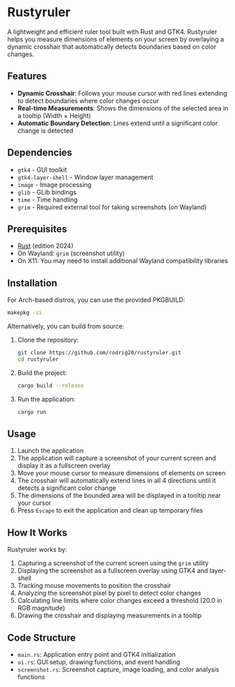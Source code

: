 # Rustyruler

A lightweight and efficient ruler tool built with Rust and GTK4. Rustyruler helps you measure dimensions of elements on your screen by overlaying a dynamic crosshair that automatically detects boundaries based on color changes.

## Features

- **Dynamic Crosshair**: Follows your mouse cursor with red lines extending to detect boundaries where color changes occur
- **Real-time Measurements**: Shows the dimensions of the selected area in a tooltip (Width × Height)
- **Automatic Boundary Detection**: Lines extend until a significant color change is detected

## Dependencies

- `gtk4` - GUI toolkit
- `gtk4-layer-shell` - Window layer management
- `image` - Image processing
- `glib` - GLib bindings
- `time` - Time handling
- `grim` - Required external tool for taking screenshots (on Wayland)

## Prerequisites

- [Rust](https://www.rust-lang.org/tools/install) (edition 2024)
- On Wayland: `grim` (screenshot utility)
- On X11: You may need to install additional Wayland compatibility libraries

## Installation

For Arch-based distros, you can use the provided PKGBUILD:

```bash
makepkg -si
```

Alternatively, you can build from source:

1. Clone the repository:
   ```bash
   git clone https://github.com/rodrig20/rustyruler.git
   cd rustyruler
   ```

2. Build the project:
   ```bash
   cargo build --release
   ```

3. Run the application:
   ```bash
   cargo run
   ```

## Usage

1. Launch the application
2. The application will capture a screenshot of your current screen and display it as a fullscreen overlay
3. Move your mouse cursor to measure dimensions of elements on screen
4. The crosshair will automatically extend lines in all 4 directions until it detects a significant color change
5. The dimensions of the bounded area will be displayed in a tooltip near your cursor
6. Press `Escape` to exit the application and clean up temporary files

## How It Works

Rustyruler works by:

1. Capturing a screenshot of the current screen using the `grim` utility
2. Displaying the screenshot as a fullscreen overlay using GTK4 and layer-shell
3. Tracking mouse movements to position the crosshair
4. Analyzing the screenshot pixel by pixel to detect color changes
5. Calculating line limits where color changes exceed a threshold (20.0 in RGB magnitude)
6. Drawing the crosshair and displaying measurements in a tooltip

## Code Structure

- `main.rs`: Application entry point and GTK4 initialization
- `ui.rs`: GUI setup, drawing functions, and event handling
- `screenshot.rs`: Screenshot capture, image loading, and color analysis functions
